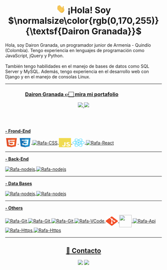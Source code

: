<h1 align="center"><img src="https://raw.githubusercontent.com/patrickwebsdev/patrickwebsdev/master/images/handshake.webp" width="30px"/> ¡Hola! Soy $\normalsize\color{rgb(0,170,255)}{\textsf{Dairon Granada}}$</h1>

Hola, soy Dairon Granada, un programador junior de Armenia - Quindío (Colombia). Tengo experiencia en lenguajes de programación como JavaScript, jQuery y Python. </br></br>
También tengo habilidades en el manejo de bases de datos como SQL Server y MySQL. Además, tengo experiencia en el desarrollo web con Django y en el manejo de consolas Linux.

<hr>


<div style='margin-left: 4rem' >
  <a href="https://portafolio-dairongranada.netlify.app"><h3 color:#fff >Dairon Granada  👉🏻 <a href='https://dairongranada.github.io/ProfileDG/'>mira mi portafolio </a>  </h3></a>
</div>


<div align="center">
  <a href="https://github.com/dairongranada">
  <img height="160em" src="https://github-readme-stats-sigma-five.vercel.app/api?username=dairongranada&show_icons=true&theme=tokyonight"/>
  <img height="160em" src="https://github-readme-stats-sigma-five.vercel.app/api/top-langs/?username=dairongranada&layout=compact&theme=tokyonight"/>
</div>
      
  
<div style="display: inline_block"> 
 </br> </br> </br>
  <p><b>- Frond-End</b></p>
  <img align="center" alt="Rafa-HTML" height="30" width="40" src="https://raw.githubusercontent.com/devicons/devicon/master/icons/html5/html5-original.svg">
  <img align="center" alt="Rafa-CSS" height="30" width="40" src="https://raw.githubusercontent.com/devicons/devicon/master/icons/css3/css3-original.svg">
  <img align="center" alt="Rafa-CSS" height="30" width="40" src="https://cdn.jsdelivr.net/gh/devicons/devicon/icons/bootstrap/bootstrap-original.svg" /> 
  <img align="center" alt="javaS" height="30" width="40" src="https://raw.githubusercontent.com/devicons/devicon/master/icons/javascript/javascript-plain.svg">
  <img align="center" alt="Rafa-React" height="30" width="40" src="https://raw.githubusercontent.com/devicons/devicon/master/icons/react/react-original.svg">
  <img align="center" alt="Rafa-React" height="30" width="40"  src="https://cdn.jsdelivr.net/gh/devicons/devicon/icons/jquery/jquery-original.svg" />
          
  <hr>
  
  <p><b>- Back-End</b></p>
  <img align="center" alt="Rafa-nodejs" height="30" width="40" src="https://cdn.jsdelivr.net/gh/devicons/devicon/icons/python/python-original.svg" />
  <img align="center" alt="Rafa-nodejs" height="30" width="40" src="https://cdn.jsdelivr.net/gh/devicons/devicon/icons/django/django-plain.svg" />
             
  <hr>
  
  <p><b>- Data Bases</b></p>
  <img align="center" alt="Rafa-nodejs" height="30" width="40" src="https://cdn.jsdelivr.net/gh/devicons/devicon/icons/mysql/mysql-original.svg" />
  <img align="center" alt="Rafa-nodejs" height="30" width="40" src="https://cdn.jsdelivr.net/gh/devicons/devicon/icons/sqlite/sqlite-original.svg" />
  <hr>

  
  <p> <b>- Others</b></p>
  
  <img align="center" alt="Rafa-Git" height="30" width="40"  src="https://cdn.jsdelivr.net/gh/devicons/devicon/icons/ubuntu/ubuntu-plain.svg" />
        
  <img align="center" alt="Rafa-Git" height="30" width="40"  src="https://cdn.jsdelivr.net/gh/devicons/devicon/icons/docker/docker-original.svg" />
          
  <img align="center" alt="Rafa-Git" height="30" width="40"  src="https://cdn.jsdelivr.net/gh/devicons/devicon/icons/apache/apache-original.svg" />  
  <img align="center" alt="Rafa-VCode" height="30" width="30" src="https://upload.wikimedia.org/wikipedia/commons/thumb/9/9a/Visual_Studio_Code_1.35_icon.svg/2048px-Visual_Studio_Code_1.35_icon.svg.png">   
  <img align="center" alt="Rafa-Git" height="30" width="40" src="https://raw.githubusercontent.com/devicons/devicon/master/icons/git/git-original.svg">
  <img align="center" height="40" width="40" src="https://cdn.jsdelivr.net/gh/devicons/devicon/icons/jquery/jquery-original-wordmark.svg" />     
  <img align="center" alt="Rafa-Api" height="30" width="30" src="https://cdn-icons-png.flaticon.com/512/2165/2165022.png">    
  <img align="center" alt="Rafa-Https" height="30" width="30" src="https://cdn-icons-png.flaticon.com/512/1553/1553678.png">  
  <img align="center" alt="Rafa-Https" height="30" width="30" src="https://cdn.jsdelivr.net/gh/devicons/devicon/icons/linux/linux-original.svg" />
          
  <hr>

  
 
 ##
<h2 align="center">🚀 Contacto</h2>

<div align="center">
  <a href="https://instagram.com/dairongranadaa" target="_blank"><img src="https://img.shields.io/badge/-Instagram-%23E4405F?style=for-the-badge&logo=instagram&logoColor=white" target="_blank"></a>
 <a href = "mailto:dairongranada21@gmail.com"><img src="https://img.shields.io/badge/-Gmail-%23333?style=for-the-badge&logo=gmail&logoColor=white" target="_blank"></a>

 </div>
  
  

